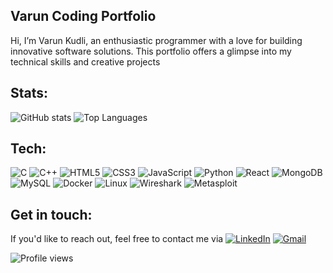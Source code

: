 ## Varun Coding Portfolio

Hi, I’m Varun Kudli, an enthusiastic programmer with a love for building innovative software solutions. This portfolio offers a glimpse into my technical skills and creative projects

## Stats:
![GitHub stats](https://github-readme-stats.vercel.app/api?username=Varun1319&show_icons=true&theme=github_dark)
![Top Languages](https://github-readme-stats.vercel.app/api/top-langs/?username=Varun1319&layout=compact&theme=github_dark)

## Tech:
![C](https://img.shields.io/badge/C-00599C?style=for-the-badge&logo=c&logoColor=white)
![C++](https://img.shields.io/badge/C++-00599C?style=for-the-badge&logo=c%2B%2B&logoColor=white)
![HTML5](https://img.shields.io/badge/HTML5-E34F26?style=for-the-badge&logo=html5&logoColor=white)
![CSS3](https://img.shields.io/badge/CSS3-1572B6?style=for-the-badge&logo=css3&logoColor=white)
![JavaScript](https://img.shields.io/badge/JavaScript-F7DF1E?style=for-the-badge&logo=javascript&logoColor=black)
![Python](https://img.shields.io/badge/Python-3776AB?style=for-the-badge&logo=python&logoColor=white)
![React](https://img.shields.io/badge/React-20232A?style=for-the-badge&logo=react&logoColor=61DAFB)
![MongoDB](https://img.shields.io/badge/MongoDB-4EA94B?style=for-the-badge&logo=mongodb&logoColor=white)
![MySQL](https://img.shields.io/badge/MySQL-005C84?style=for-the-badge&logo=mysql&logoColor=white)
![Docker](https://img.shields.io/badge/Docker-2496ED?style=for-the-badge&logo=docker&logoColor=white)
![Linux](https://img.shields.io/badge/Linux-FCC624?style=for-the-badge&logo=linux&logoColor=black)
![Wireshark](https://img.shields.io/badge/Wireshark-1679A7?style=for-the-badge&logo=wireshark&logoColor=white)
![Metasploit](https://img.shields.io/badge/Metasploit-000000?style=for-the-badge&logo=metasploit&logoColor=white)

## Get in touch:
 If you'd like to reach out, feel free to contact me via
[![LinkedIn](https://img.shields.io/badge/LinkedIn-0077B5?style=for-the-badge&logo=linkedin&logoColor=white)](https://www.linkedin.com/in/varun-kudli-38477825a/)
[![Gmail](https://img.shields.io/badge/Gmail-D14836?style=for-the-badge&logo=gmail&logoColor=white)](mailto:kudlivaruns@gmail.com)




![Profile views](https://komarev.com/ghpvc/?username=Varun1319&color=blueviolet)
